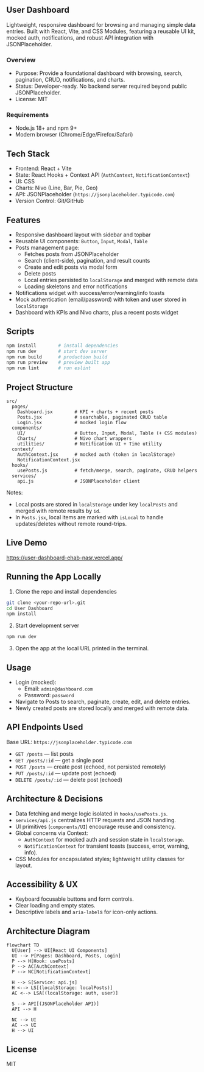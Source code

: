 ## User Dashboard

Lightweight, responsive dashboard for browsing and managing simple data entries. Built with React, Vite, and CSS Modules, featuring a reusable UI kit, mocked auth, notifications, and robust API integration with JSONPlaceholder.

### Overview
- Purpose: Provide a foundational dashboard with browsing, search, pagination, CRUD, notifications, and charts.
- Status: Developer-ready. No backend server required beyond public JSONPlaceholder.
- License: MIT

### Requirements
- Node.js 18+ and npm 9+
- Modern browser (Chrome/Edge/Firefox/Safari)

## Tech Stack

- Frontend: React + Vite
- State: React Hooks + Context API (`AuthContext`, `NotificationContext`)
- UI: CSS
- Charts: Nivo (Line, Bar, Pie, Geo)
- API: JSONPlaceholder (`https://jsonplaceholder.typicode.com`)
- Version Control: Git/GitHub

## Features

- Responsive dashboard layout with sidebar and topbar
- Reusable UI components: `Button`, `Input`, `Modal`, `Table`
- Posts management page:
  - Fetches posts from JSONPlaceholder
  - Search (client-side), pagination, and result counts
  - Create and edit posts via modal form
  - Delete posts
  - Local entries persisted to `localStorage` and merged with remote data
  - Loading skeletons and error notifications
- Notifications widget with success/error/warning/info toasts
- Mock authentication (email/password) with token and user stored in `localStorage`
- Dashboard with KPIs and Nivo charts, plus a recent posts widget

## Scripts

```bash
npm install        # install dependencies
npm run dev        # start dev server
npm run build      # production build
npm run preview    # preview built app
npm run lint       # run eslint
```

## Project Structure

```
src/
  pages/
    Dashboard.jsx        # KPI + charts + recent posts
    Posts.jsx            # searchable, paginated CRUD table
    Login.jsx            # mocked login flow
  components/
    UI/                  # Button, Input, Modal, Table (+ CSS modules)
    Charts/              # Nivo chart wrappers
    utilities/           # Notification UI + Time utility
  context/
    AuthContext.jsx      # mocked auth (token in localStorage)
    NotificationContext.jsx
  hooks/
    usePosts.js          # fetch/merge, search, paginate, CRUD helpers
  services/
    api.js               # JSONPlaceholder client
```

Notes:

- Local posts are stored in `localStorage` under key `localPosts` and merged with remote results by `id`.
- In `Posts.jsx`, local items are marked with `isLocal` to handle updates/deletes without remote round-trips.

## Live Demo

https://user-dashboard-ehab-nasr.vercel.app/

## Running the App Locally

1. Clone the repo and install dependencies

```bash
git clone <your-repo-url>.git
cd User Dashboard
npm install
```

2. Start development server

```bash
npm run dev
```

3. Open the app at the local URL printed in the terminal.

## Usage

- Login (mocked):
  - Email: `admin@dashboard.com`
  - Password: `password`
- Navigate to Posts to search, paginate, create, edit, and delete entries.
- Newly created posts are stored locally and merged with remote data.

## API Endpoints Used

Base URL: `https://jsonplaceholder.typicode.com`

- `GET /posts` — list posts
- `GET /posts/:id` — get a single post
- `POST /posts` — create post (echoed, not persisted remotely)
- `PUT /posts/:id` — update post (echoed)
- `DELETE /posts/:id` — delete post (echoed)

## Architecture & Decisions

- Data fetching and merge logic isolated in `hooks/usePosts.js`.
- `services/api.js` centralizes HTTP requests and JSON handling.
- UI primitives (`components/UI`) encourage reuse and consistency.
- Global concerns via Context:
  - `AuthContext` for mocked auth and session state in `localStorage`.
  - `NotificationContext` for transient toasts (success, error, warning, info).
- CSS Modules for encapsulated styles; lightweight utility classes for layout.

## Accessibility & UX

- Keyboard focusable buttons and form controls.
- Clear loading and empty states.
- Descriptive labels and `aria-label`s for icon-only actions.

## Architecture Diagram

```mermaid
flowchart TD
  U[User] --> UI[React UI Components]
  UI --> P[Pages: Dashboard, Posts, Login]
  P --> H[Hook: usePosts]
  P --> AC[AuthContext]
  P --> NC[NotificationContext]

  H --> S[Service: api.js]
  H <--> LS[(localStorage: localPosts)]
  AC <--> LSA[(localStorage: auth, user)]

  S --> API[(JSONPlaceholder API)]
  API --> H

  NC --> UI
  AC --> UI
  H --> UI
```

## License

MIT
